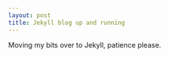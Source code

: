 ```yaml
---
layout: post
title: Jekyll blog up and running
---
```


Moving my bits over to Jekyll, patience please.
